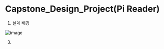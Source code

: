# Capstone_Design_Project(Pi Reader)

1. 설계 배경

![image](https://user-images.githubusercontent.com/62270427/122679079-64feae00-d224-11eb-8afd-74f4c413ca36.png)

3. 
